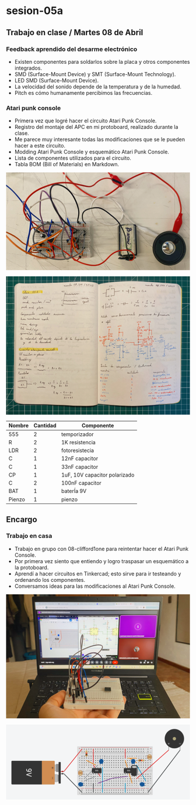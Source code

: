 # sesion-05a

## Trabajo en clase / Martes 08 de Abril

### Feedback aprendido del desarme electrónico

- Existen componentes para soldarlos sobre la placa y otros componentes integrados.
- SMD (Surface-Mount Device) y SMT (Surface-Mount Technology).
- LED SMD (Surface-Mount Device).
- La velocidad del sonido depende de la temperatura y de la humedad.
- Pitch es cómo humanamente percibimos las frecuencias.

### Atari punk console

- Primera vez que logré hacer el circuito Atari Punk Console.
- Registro del montaje del APC en mi protoboard, realizado durante la clase.
- Me parece muy interesante todas las modificaciones que se le pueden hacer a este circuito.
- Modding Atari Punk Console y esquemático Atari Punk Console.
- Lista de componentes utilizados para el circuito.
- Tabla BOM (Bill of Materials) en Markdown.

![foto](./archivos/foto36.jpeg)

![foto](./archivos/tme-foto37.jpeg)

| Nombre | Cantidad | Componente                    |
|--------|----------|-------------------------------|
| 555    | 2        | temporizador                  |
| R      | 2        | 1K resistencia                |
| LDR    | 2        | fotoresistecia                |
| C      | 1        | 12nF capacitor                |
| C      | 1        | 33nF capacitor                |
| CP     | 1        | 1uF, 10V capacitor polarizado |
| C      | 2        | 100nF capacitor               |
| BAT    | 1        | baterÍa 9V                    |
| Pienzo | 1        | pienzo                        |

## Encargo

### Trabajo en casa

- Trabajo en grupo con 08-clifford1one para reintentar hacer el Atari Punk Console.
- Por primera vez siento que entiendo y logro traspasar un esquemático a la protoboard.
- Aprendí a hacer circuitos en Tinkercad; esto sirve para ir testeando y ordenando los componentes.
- Conversamos ideas para las modificaciones al Atari Punk Console.

![foto](./archivos/foto35.jpeg)

![foto](./archivos/foto39.png)
